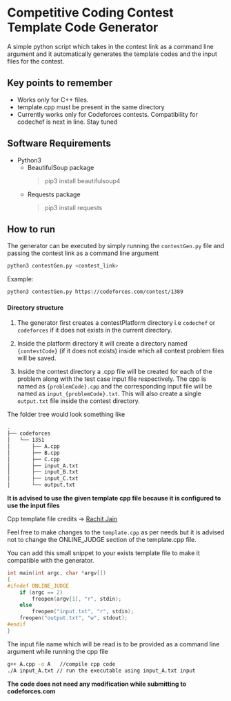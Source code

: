 # Competitive Coding Contest Template Code Generator

A simple python script which takes in the contest link as a command line argument and it automatically generates the template codes and the input files for the contest.

## Key points to remember

* Works only for C++ files.
* template.cpp must be present in the same directory
* Currently works only for Codeforces contests. Compatibility for codechef is next in line. Stay tuned

## Software Requirements

* Python3
    * BeautifulSoup  package
        >pip3 install beautifulsoup4
    * Requests package
        >pip3 install requests

## How to run

The generator can be executed by simply running the `contestGen.py` file and passing the contest link as a command line argument
  ```sh
python3 contestGen.py <contest_link>
```

Example:

```sh
python3 contestGen.py https://codeforces.com/contest/1389
```
#### Directory structure
1. The generator first creates a contestPlatform directory i.e `codechef` or `codeforces` if it does not exists in the current directory. 

2. Inside the platform directory it will create a directory named `{contestCode}` (if it does not exists) inside which all contest problem files will be saved.
3. Inside the contest directory a .cpp file will be created for each of the problem along with the test case input file respectively. The cpp is named as `{problemCode}.cpp` and the corresponding input file will be named as `input_{problemCode}.txt`. This will also create a single `output.txt` file inside the contest directory.

The folder tree would look something like
```sh
.
├── codeforces
│   └── 1351
│       ├── A.cpp
│       ├── B.cpp
│       ├── C.cpp
│       ├── input_A.txt
│       ├── input_B.txt
│       ├── input_C.txt
│       └── output.txt
```

**It is advised to use the given template cpp file because it is configured to use the input files**

Cpp template file credits ->  [Rachit Jain](https://github.com/rachitiitr/DataStructures-Algorithms/blob/master/Library/Miscellanious/template.cpp)

Feel free to make changes to the `template.cpp` as per needs but it is advised not to change the ONLINE_JUDGE section of the template.cpp file.

You can add this small snippet to your exists template file to make it compatible with the generator.
```cpp
int main(int argc, char *argv[])
{
#ifndef ONLINE_JUDGE
    if (argc == 2)
        freopen(argv[1], "r", stdin);
    else
        freopen("input.txt", "r", stdin);
    freopen("output.txt", "w", stdout);
#endif
}
```

The input file name which will be read is to be provided as a command line argument while running the cpp file

```sh
g++ A.cpp -o A   //compile cpp code
./A input_A.txt // run the executable using input_A.txt input
```

**The code does not need any modification while submitting to codeforces.com**